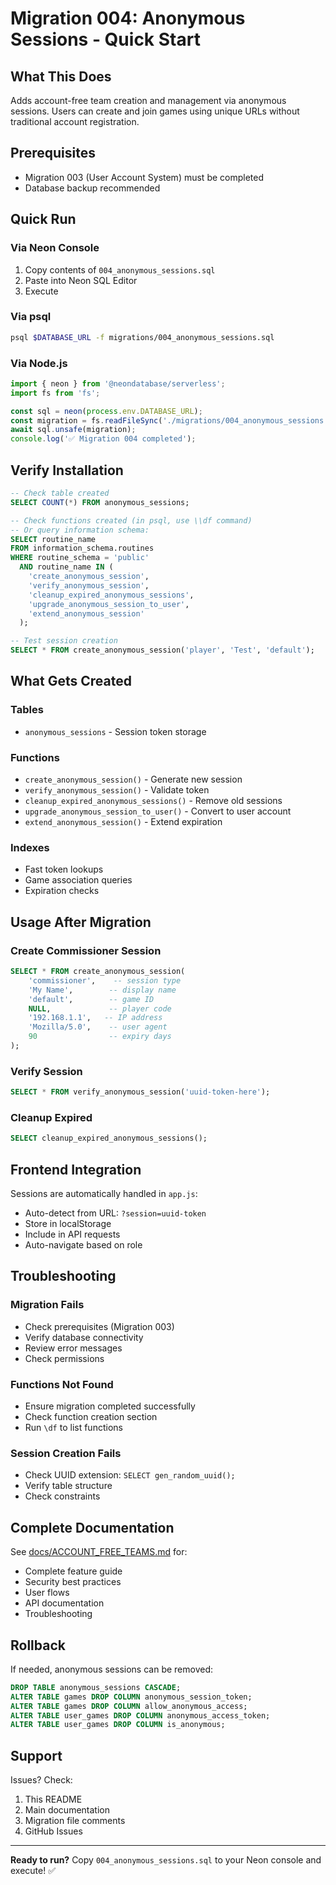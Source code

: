 # Migration 004: Anonymous Sessions - Quick Start

## What This Does

Adds account-free team creation and management via anonymous sessions. Users can create and join games using unique URLs without traditional account registration.

## Prerequisites

- Migration 003 (User Account System) must be completed
- Database backup recommended

## Quick Run

### Via Neon Console
1. Copy contents of `004_anonymous_sessions.sql`
2. Paste into Neon SQL Editor
3. Execute

### Via psql
```bash
psql $DATABASE_URL -f migrations/004_anonymous_sessions.sql
```

### Via Node.js
```javascript
import { neon } from '@neondatabase/serverless';
import fs from 'fs';

const sql = neon(process.env.DATABASE_URL);
const migration = fs.readFileSync('./migrations/004_anonymous_sessions.sql', 'utf8');
await sql.unsafe(migration);
console.log('✅ Migration 004 completed');
```

## Verify Installation

```sql
-- Check table created
SELECT COUNT(*) FROM anonymous_sessions;

-- Check functions created (in psql, use \\df command)
-- Or query information schema:
SELECT routine_name 
FROM information_schema.routines 
WHERE routine_schema = 'public' 
  AND routine_name IN (
    'create_anonymous_session',
    'verify_anonymous_session',
    'cleanup_expired_anonymous_sessions',
    'upgrade_anonymous_session_to_user',
    'extend_anonymous_session'
  );

-- Test session creation
SELECT * FROM create_anonymous_session('player', 'Test', 'default');
```

## What Gets Created

### Tables
- `anonymous_sessions` - Session token storage

### Functions
- `create_anonymous_session()` - Generate new session
- `verify_anonymous_session()` - Validate token
- `cleanup_expired_anonymous_sessions()` - Remove old sessions
- `upgrade_anonymous_session_to_user()` - Convert to user account
- `extend_anonymous_session()` - Extend expiration

### Indexes
- Fast token lookups
- Game association queries
- Expiration checks

## Usage After Migration

### Create Commissioner Session
```sql
SELECT * FROM create_anonymous_session(
    'commissioner',    -- session type
    'My Name',        -- display name
    'default',        -- game ID
    NULL,             -- player code
    '192.168.1.1',   -- IP address
    'Mozilla/5.0',    -- user agent
    90                -- expiry days
);
```

### Verify Session
```sql
SELECT * FROM verify_anonymous_session('uuid-token-here');
```

### Cleanup Expired
```sql
SELECT cleanup_expired_anonymous_sessions();
```

## Frontend Integration

Sessions are automatically handled in `app.js`:
- Auto-detect from URL: `?session=uuid-token`
- Store in localStorage
- Include in API requests
- Auto-navigate based on role

## Troubleshooting

### Migration Fails
- Check prerequisites (Migration 003)
- Verify database connectivity
- Review error messages
- Check permissions

### Functions Not Found
- Ensure migration completed successfully
- Check function creation section
- Run `\df` to list functions

### Session Creation Fails
- Check UUID extension: `SELECT gen_random_uuid();`
- Verify table structure
- Check constraints

## Complete Documentation

See [docs/ACCOUNT_FREE_TEAMS.md](../docs/ACCOUNT_FREE_TEAMS.md) for:
- Complete feature guide
- Security best practices
- User flows
- API documentation
- Troubleshooting

## Rollback

If needed, anonymous sessions can be removed:
```sql
DROP TABLE anonymous_sessions CASCADE;
ALTER TABLE games DROP COLUMN anonymous_session_token;
ALTER TABLE games DROP COLUMN allow_anonymous_access;
ALTER TABLE user_games DROP COLUMN anonymous_access_token;
ALTER TABLE user_games DROP COLUMN is_anonymous;
```

## Support

Issues? Check:
1. This README
2. Main documentation
3. Migration file comments
4. GitHub Issues

---

**Ready to run?** Copy `004_anonymous_sessions.sql` to your Neon console and execute! ✅
